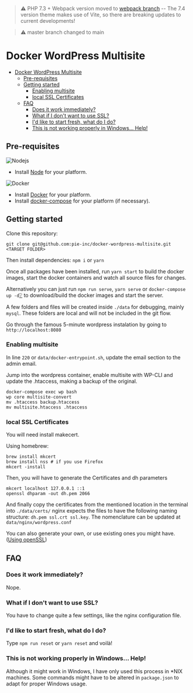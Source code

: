 > :warning: PHP 7.3 + Webpack version moved to [webpack branch](/pie-inc/docker-wordpress-multisite/tree/webpack) -- The 7.4 version theme makes use of Vite, so there are breaking updates to current developments!

> :warning: master branch changed to main

# Docker WordPress Multisite
- [Docker WordPress Multisite](#docker-wordpress-multisite)
  - [Pre-requisites](#pre-requisites)
  - [Getting started](#getting-started)
    - [Enabling multisite](#enabling-multisite)
    - [local SSL Certificates](#local-ssl-certificates)
  - [FAQ](#faq)
    - [Does it work immediately?](#does-it-work-immediately)
    - [What if I don't want to use SSL?](#what-if-i-dont-want-to-use-ssl)
    - [I'd like to start fresh, what do I do?](#id-like-to-start-fresh-what-do-i-do)
    - [This is not working properly in Windows... Help!](#this-is-not-working-properly-in-windows-help)

## Pre-requisites
![Nodejs](https://png.icons8.com/color/50/000000/nodejs.png)
* Install [Node](https://nodejs.org/) for your platform.

![Docker](https://png.icons8.com/color/50/000000/docker.png)
* Install [Docker](https://www.docker.com/get-docker) for your platform.
* Install [docker-compose](https://docs.docker.com/compose/install/) for your platform (if necessary).

## Getting started
Clone this repository:
```
git clone git@github.com:pie-inc/docker-wordpress-multisite.git <TARGET FOLDER>
```

Then install dependencies: ```npm i``` or ```yarn```

Once all packages have been installed, run ```yarn start``` to build the docker images, start the docker containers and watch all source files for changes.

Alternatively you can just run ```npm run serve```, ```yarn serve``` or ```docker-compose up -d```[❔](https://docs.docker.com/compose/reference/up/) to download/build the docker images and start the server.

A few folders and files will be created inside ```./data``` for debugging, mainly ```mysql```. These folders are local and will not be included in the git flow.

Go through the famous 5-minute wordpress instalation by going to ```http://localhost:8080```

### Enabling multisite
In line `220` or `data/docker-entrypoint.sh`, update the email section to the admin email.

Jump into the wordpress container, enable multisite with WP-CLI and update the .htaccess, making a backup of the original.

```SHELL
docker-compose exec wp bash
wp core multisite-convert
mv .htaccess backup.htaccess
mv multisite.htaccess .htaccess
```

### local SSL Certificates
You will need install makecert.

Using homebrew:
```SHELL
brew install mkcert
brew install nss # if you use Firefox
mkcert -install
```

Then, you will have to generate the Certificates and dh parameters
```SHELL
mkcert localhost 127.0.0.1 ::1
openssl dhparam -out dh.pem 2066
```

And finally copy the certificates from the mentioned location in the terminal into ```./data/certs/```
nginx expects the files to have the following naming structure: `dh.pem ssl.crt ssl.key`. The nomenclature can be updated at `data/nginx/wordpress.conf`

You can also generate your own, or use existing ones you might have. 
([Using openSSL](https://www.openssl.org/docs/manmaster/man1/openssl-req.html))

## FAQ
### Does it work immediately?
Nope.

### What if I don't want to use SSL?
You have to change quite a few settings, like the nginx configuration file.

### I'd like to start fresh, what do I do?
Type ```npm run reset``` or ```yarn reset``` and voilà!

### This is not working properly in Windows... Help!
Although it might work in Windows, I have only used this process in *NIX machines. Some commands might have to be altered in `package.json` to adapt for proper Windows usage.
